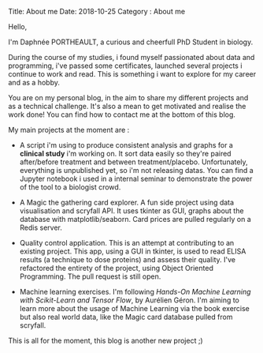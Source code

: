 Title: About me
Date: 2018-10-25
Category : About me

Hello,

I'm Daphnée PORTHEAULT, a curious and cheerfull PhD Student in biology. 

During the course of my studies, i found myself passionated about data and programming, i've
passed some certificates, launched several projects i continue to work and read. This 
is something i want to explore for my career and as a hobby.

You are on my personal blog, in the aim to share my different projects and as a
technical challenge. It's also a mean to get motivated and realise the work done!
You can find how to contact me at the bottom of this blog.

My main projects at the moment are :

* A script i'm using to produce consistent analysis and graphs for a **clinical study**
i'm working on. It sort data easily so they're paired after/before treatment and 
between treatment/placebo. Unfortunately, everything is unpublished yet, so i'm 
not releasing datas. You can find a Jupyter notebook i used in a internal seminar to 
demonstrate the power of the tool to a biologist crowd.

* A Magic the gathering card explorer. A fun side project using data visualisation 
and scryfall API. It uses tkinter as GUI, graphs about the database with 
matplotlib/seaborn. Card prices are pulled regularly on a Redis server. 

* Quality control application. This is an attempt at contributing to an existing
project. This app, using a GUI in tkinter, is used to read ELISA results (a 
technique to dose proteins) and assess their quality. I've refactored the 
entirety of the project, using Object Oriented Programming. The pull request is 
still open. 

* Machine learning exercises. I'm following *Hands-On Machine Learning with 
Scikit-Learn and Tensor Flow*, by Aurélien Géron. I'm aiming to learn more 
about the usage of Machine Learning via the book exercise but also real world
data, like the Magic card database pulled from scryfall.

This is all for the moment, this blog is another new project ;)
